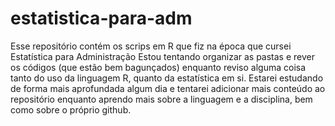 # estatistica-para-adm
Esse repositório contém os scrips em R que fiz na época que cursei Estatística para Administração
Estou tentando organizar as pastas e rever os códigos (que estão bem bagunçados) enquanto reviso alguma coisa tanto do uso da linguagem R, quanto da estatística em si.
Estarei estudando de forma mais aprofundada algum dia e tentarei adicionar mais conteúdo ao repositório enquanto aprendo mais sobre a linguagem e a disciplina, bem como sobre o próprio github.
